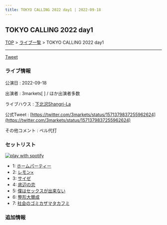 ```yaml
---
title: TOKYO CALLING 2022 day1 | 2022-09-18
---
```

## TOKYO CALLING 2022 day1

[TOP](/setlist/) > [ライブ一覧](lives.html) > TOKYO CALLING 2022 day1

___

<a href="https://twitter.com/share?ref_src=twsrc%5Etfw" data-text="3markets[ ]セットリスト > TOKYO CALLING 2022 day1" class="twitter-share-button" data-via="3markets" data-hashtags="3markets" data-related="3markets" data-show-count="false">Tweet</a>

### ライブ情報

公演日
:    2022-09-18

出演者
:    3markets[ ] / ほか出演者多数

ライブハウス
:    [下北沢Shangri-La](livehouse012.html)

公式Tweet
:    [https://twitter.com/3markets/status/1571379837255962624](https://twitter.com/3markets/status/1571379837255962624)

その他コメント
:    ペル代打

### セットリスト


[![play with spotify](images/spotify-icon.png)](https://open.spotify.com/playlist/2zQdsLF6bZLJAbKsFwgt5r)



*  1: [ホームパーティー](song011.html)
*  2: [レモン×](song003.html)
*  3: [サイゼ](song004.html)
*  4: [底辺の恋](song008.html)
*  5: [僕はセックスが出来ない](song006.html)
*  6: [整形大賛成](song005.html)
*  7: [社会のゴミカザマタカフミ](song002.html)


### 追加情報






<script async src="https://platform.twitter.com/widgets.js" charset="utf-8"></script>